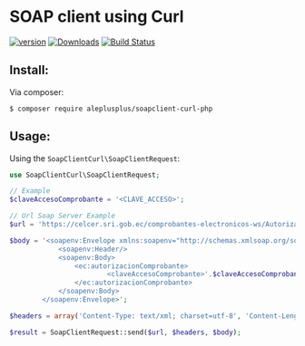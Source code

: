 # SOAP client using Curl

[![version][packagist-version]][packagist-url]
[![Downloads][packagist-downloads]][packagist-url]
[![Build Status][travis-status]][travis-url]

[packagist-url]: https://packagist.org/packages/aleplusplus/soapclient-curl-php
[packagist-license]: https://img.shields.io/packagist/l/aleplusplus/soapclient-curl-php.svg?style=flat
[packagist-version]: https://img.shields.io/packagist/v/aleplusplus/soapclient-curl-php.svg?style=flat
[packagist-downloads]: https://img.shields.io/packagist/dm/aleplusplus/soapclient-curl-php.svg?style=flat

[travis-status]: https://travis-ci.org/aleplusplus/soapclient-curl-php.svg?branch=master
[travis-url]: https://travis-ci.org/aleplusplus/soapclient-curl-php

## Install:

Via composer:

```
$ composer require aleplusplus/soapclient-curl-php
```

## Usage:

Using the `SoapClientCurl\SoapClientRequest`:

```php
use SoapClientCurl\SoapClientRequest;

// Example
$claveAccesoComprobante = '<CLAVE_ACCESO>';

// Url Soap Server Example
$url = 'https://celcer.sri.gob.ec/comprobantes-electronicos-ws/AutorizacionComprobantes';

$body = '<soapenv:Envelope xmlns:soapenv="http://schemas.xmlsoap.org/soap/envelope/" xmlns:ec="http://ec.gob.sri.ws.autorizacion">
            <soapenv:Header/>
            <soapenv:Body>
                <ec:autorizacionComprobante>
                        <claveAccesoComprobante>'.$claveAccesoComprobante.'</claveAccesoComprobante>
                </ec:autorizacionComprobante>
            </soapenv:Body>
        </soapenv:Envelope>';

$headers = array('Content-Type: text/xml; charset=utf-8', 'Content-Length: '.strlen($body));

$result = SoapClientRequest::send($url, $headers, $body);
```